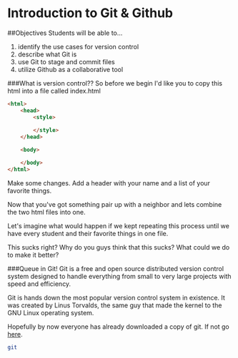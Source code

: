 # Introduction to Git & Github

##Objectives
Students will be able to...

1. identify the use cases for version control
2. describe what Git is
3. use Git to stage and commit files
4. utilize Github as a collaborative tool


###What is version control??
So before we begin I'd like you to copy this html into a file called index.html
```html
<html>
	<head>
		<style>
	
		</style>
	</head>

	<body>

	</body>
</html>
```

Make some changes. Add a header with your name and a list of your favorite things.

Now that you've got something pair up with a neighbor and lets combine the two html files into one.

Let's imagine what would happen if we kept repeating this process until we have every student and their favorite things in one file.

This sucks right? Why do you guys think that this sucks? What could we do to make it better?

###Queue in Git!
Git is a free and open source distributed version control system designed to handle everything from small to very large projects with speed and efficiency.

Git is hands down the most popular version control system in existence. It was created by Linus Torvalds, the same guy that made the kernel to the GNU Linux operating system.

Hopefully by now everyone has already downloaded a copy of git. If not go [here](http://git-scm.com/download).

```bash
git
```